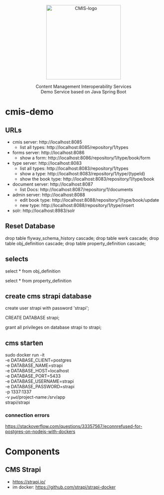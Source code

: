 

<p align="center">
  <img src="http://docs.oasis-open.org/cmis/CMIS/v1.1/os/images/cmis.png" alt="CMIS-logo" width="240">
  <div align="center">Content Management Interoperability Services</div>
  <div align="center">Demo Service based on Java Spring Boot</div>
</p>


# cmis-demo

## URLs
  * cmis server: http://localhost:8085
    * list all types: http://localhost:8085/repository/1/types
  * forms server: http://localhost:8086
    * show a form: http://localhost:8086/repository/1/type/book/form
  * type server: http://localhost:8083
    * list all types: http://localhost:8083/repository/1/types
    * show a type: http://localhost:8083/repository/1/type/{typeId}
    * show the book type: http://localhost:8083/repository/1/type/book
  * document server: http://localhost:8087
    * list Docs: http://localhost:8087/repository/1/documents
  * admin server: http://localhost:8088
    * edit book type: http://localhost:8088/repository/1/type/book/update
    * new type: http://localhost:8088/repository/1/type/insert
  * solr: http://localhost:8983/solr

## Reset Database

drop table flyway_schema_history cascade;
drop table werk cascade;
drop table obj_definition cascade;
drop table property_definition cascade;


## selects

select * from obj_definition

select * from property_definition

## create cms strapi database

create user strapi with password 'strapi';

CREATE DATABASE strapi;

grant all privileges on database strapi to strapi;

## cms starten

sudo docker run -it \
  -e DATABASE_CLIENT=postgres \
  -e DATABASE_NAME=strapi \
  -e DATABASE_HOST=localhost \
  -e DATABASE_PORT=5433 \
  -e DATABASE_USERNAME=strapi \
  -e DATABASE_PASSWORD=strapi \
  -p 1337:1337 \
  -v `pwd`/project-name:/srv/app \
  strapi/strapi

### connection errors
https://stackoverflow.com/questions/33357567/econnrefused-for-postgres-on-nodejs-with-dockers

# Components
## CMS Strapi
  * https://strapi.io/
  * im docker: https://github.com/strapi/strapi-docker